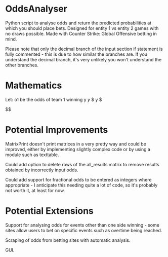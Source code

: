 # OddsAnalyser
Python script to analyse odds and return the predicted probabilities at which you should place bets. Designed for entity 1 vs entity 2 games with no draws possible. Made with Counter Strike: Global Offensive betting in mind.

Please note that only the decimal branch of the input section if statement is fully commented - this is due to how similar the branches are. If you understand the decimal branch, it's very unlikely you won't understand the other branches.

# Mathematics

Let:
o1 be the odds of team 1 winning y  $y$   $ y $

$$


# Potential Improvements
MatrixPrint doesn't print matrices in a very pretty way and could be improved, either by implementing slightly complex code or by using a module such as texttable.

Could add option to delete rows of the all_results matrix to remove results obtained by incorrectly input odds.

Could add support for fractional odds to be entered as integers where appropriate - I anticipate this needing quite a lot of code, so it's probably not worth it, at least for now.

# Potential Extensions
Support for analysing odds for events other than one side winning - some sites allow users to bet on specific events such as overtime being reached.

Scraping of odds from betting sites with automatic analysis.

GUI.
